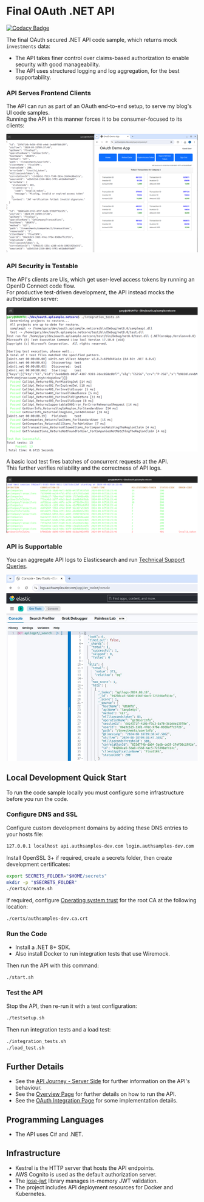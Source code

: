 # Final OAuth .NET API

[![Codacy Badge](https://api.codacy.com/project/badge/Grade/d84025db3811465f80e72313bb9ba274)](https://app.codacy.com/gh/gary-archer/oauth.apisample.netcore?utm_source=github.com&utm_medium=referral&utm_content=gary-archer/oauth.apisample.netcore&utm_campaign=Badge_Grade)

The final OAuth secured .NET API code sample, which returns mock `investments` data:

- The API takes finer control over claims-based authorization to enable security with good manageability.
- The API uses structured logging and log aggregation, for the best supportability.

### API Serves Frontend Clients

The API can run as part of an OAuth end-to-end setup, to serve my blog's UI code samples.\
Running the API in this manner forces it to be consumer-focused to its clients:

![SPA and API](./images/spa-and-api.png)

### API Security is Testable

The API's clients are UIs, which get user-level access tokens by running an OpenID Connect code flow.\
For productive test-driven development, the API instead mocks the authorization server:

![Test Driven Development](./images/tests.png?v=20240902)

A basic load test fires batches of concurrent requests at the API.\
This further verifies reliability and the correctness of API logs.

![Load Test](./images/loadtest.png?v=20240902)

### API is Supportable

You can aggregate API logs to Elasticsearch and run [Technical Support Queries](https://github.com/gary-archer/oauth.blog/tree/master/public/posts/api-technical-support-analysis.mdx).

![Support Queries](./images/support-queries.jpg)

## Local Development Quick Start

To run the code sample locally you must configure some infrastructure before you run the code.

### Configure DNS and SSL

Configure custom development domains by adding these DNS entries to your hosts file:

```bash
127.0.0.1 localhost api.authsamples-dev.com login.authsamples-dev.com
```

Install OpenSSL 3+ if required, create a secrets folder, then create development certificates:

```bash
export SECRETS_FOLDER="$HOME/secrets"
mkdir -p "$SECRETS_FOLDER"
./certs/create.sh
```

If required, configure [Operating system trust](https://github.com/gary-archer/oauth.blog/tree/master/public/posts/developer-ssl-setup.mdx#configure-operating-system-trust) for the root CA at the following location:

```text
./certs/authsamples-dev.ca.crt
```

### Run the Code

- Install a .NET 8+ SDK.
- Also install Docker to run integration tests that use Wiremock.

Then run the API with this command:

```bash
./start.sh
```

### Test the API

Stop the API, then re-run it with a test configuration:

```bash
./testsetup.sh
```

Then run integration tests and a load test:

```bash
./integration_tests.sh
./load_test.sh
```

## Further Details

* See the [API Journey - Server Side](https://github.com/gary-archer/oauth.blog/tree/master/public/posts/api-journey-server-side.mdx) for further information on the API's behaviour.
* See the [Overview Page](https://github.com/gary-archer/oauth.blog/tree/master/public/posts/net-core-code-sample-overview.mdx) for further details on how to run the API.
* See the [OAuth Integration Page](*https://github.com/gary-archer/oauth.blog/tree/master/public/posts/net-core-api-oauth-integration.mdx) for some implementation details.

## Programming Languages

* The API uses C# and .NET.

## Infrastructure

* Kestrel is the HTTP server that hosts the API endpoints.
* AWS Cognito is used as the default authorization server.
* The [jose-jwt](https://github.com/dvsekhvalnov/jose-jwt) library manages in-memory JWT validation.
* The project includes API deployment resources for Docker and Kubernetes.
